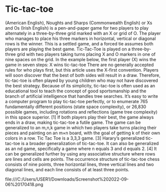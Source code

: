 # Tic-tac-toe

(American English), Noughts and Sharps (Commonwealth English) or Xs and Os (Irish English) is a pen-and-paper game for two players to play alternately in a three-by-three grid marked with an X or grid of O. The player who manages to place his three markers in horizontal, vertical or diagonal rows is the winner. This is a settled game, and a forced tie assumes both players are playing the best game. Tic-Tac-Toe is played on a three-by-three grid with two players taking turns placing X and O markers in one of nine spaces on the grid. In the example below, the first player (X) wins the game in seven steps: X wins tic-tac-toe There are no generally accepted rules for who plays first, but this article uses the X-first convention. Players will soon discover that the best of both sides will result in a draw.
Therefore, tic-tac-toe is often played by young children who may not have discovered the best strategy. Because of its simplicity, tic-tac-toe is often used as an educational tool to teach the concept of good sportsmanship and the branch of artificial intelligence that handles tree searches. It’s easy to write a computer program to play tic-tac-toe perfectly, or to enumerate 765 fundamentally different positions (state space complexity), or 26,830 possible games, including rotations and reflections (game tree complexity) in this space superior. [1] If both players play their best, the game always ends in a draw, making tic-tac-toe a futile game. The game can be generalized to an m,n,k game in which two players take turns placing their pieces and painting on an m×n board, with the goal of getting k of their own colors in a row.
Tic Tac Toe is a 3,3,3 game. [3] Harary’s generalized tic-tac-toe is a broader generalization of tic-tac-toe. It can also be generalized as an nd game, specifically a game where n equals 3 and d equals 2. [4] It can be generalized further by using any associative structure where rows are lines and cells are points. The occurrence structure of tic-tac-toe chess consists of nine points, three horizontal lines, three vertical lines and two diagonal lines, and each line consists of at least three points.

file:///C:/Users/USER1/Downloads/Screenshot%202022-09-06%20170418.png
